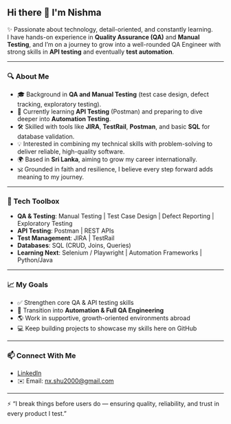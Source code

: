 ## Hi there 👋 I'm Nishma  

✨ Passionate about technology, detail-oriented, and constantly learning.  
I have hands-on experience in **Quality Assurance (QA)** and **Manual Testing**, and I’m on a journey to grow into a well-rounded QA Engineer with strong skills in **API testing** and eventually **test automation**.  

---

### 🔍 About Me  
- 🎓 Background in **QA and Manual Testing** (test case design, defect tracking, exploratory testing).  
- 🌱 Currently learning **API Testing** (Postman) and preparing to dive deeper into **Automation Testing**.  
- 🛠 Skilled with tools like **JIRA**, **TestRail**, **Postman**, and basic **SQL** for database validation.  
- 💡 Interested in combining my technical skills with problem-solving to deliver reliable, high-quality software.  
- 🌍 Based in **Sri Lanka**, aiming to grow my career internationally.  
- 🕉 Grounded in faith and resilience, I believe every step forward adds meaning to my journey.  

---

### 🧰 Tech Toolbox  
- **QA & Testing**: Manual Testing | Test Case Design | Defect Reporting | Exploratory Testing  
- **API Testing**: Postman | REST APIs  
- **Test Management**: JIRA | TestRail  
- **Databases**: SQL (CRUD, Joins, Queries)  
- **Learning Next**: Selenium / Playwright | Automation Frameworks | Python/Java  

---

### 📈 My Goals  
- ✅ Strengthen core QA & API testing skills  
- 🚀 Transition into **Automation & Full QA Engineering**  
- 🌎 Work in supportive, growth-oriented environments abroad  
- 💻 Keep building projects to showcase my skills here on GitHub  

---

### 📫 Connect With Me  
- [LinkedIn](https://www.linkedin.com/in/nishma-mohideen-72a28a1b9/)  
- ✉️ Email: nx.shu2000@gmail.com

---

⚡ “I break things before users do — ensuring quality, reliability, and trust in every product I test.”
